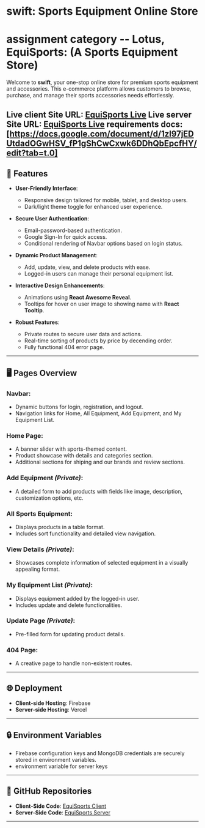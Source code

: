 # swift: Sports Equipment Online Store  
# assignment category -- Lotus, EquiSports: (A Sports Equipment Store)

Welcome to **swift**, your one-stop online store for premium sports equipment and accessories. This e-commerce platform allows customers to browse, purchase, and manage their sports accessories needs effortlessly.  

**Live client Site URL**: [EquiSports Live](https://sports-auth-a50fc.web.app/)
**Live server Site URL**: [EquiSports Live](https://a-sports-equipment-store-server.vercel.app/)
**requirements docs**: [https://docs.google.com/document/d/1zl97jEDUtdadOGwHSV_fP1gShCwCxwk6DDhQbEpcfHY/edit?tab=t.0]
---

## 🚀 Features  

- **User-Friendly Interface**:  
  - Responsive design tailored for mobile, tablet, and desktop users.  
  - Dark/light theme toggle for enhanced user experience.  

- **Secure User Authentication**:  
  - Email-password-based authentication.  
  - Google Sign-In for quick access.  
  - Conditional rendering of Navbar options based on login status.  

- **Dynamic Product Management**:  
  - Add, update, view, and delete products with ease.  
  - Logged-in users can manage their personal equipment list.  

- **Interactive Design Enhancements**:  
  - Animations using **React Awesome Reveal**.  
  - Tooltips for hover on user image to showing name with **React Tooltip**.  

- **Robust Features**:  
  - Private routes to secure user data and actions.  
  - Real-time sorting of products by price by decending order.  
  - Fully functional 404 error page.  

---

## 🖥️ Pages Overview  

### **Navbar**:  
- Dynamic buttons for login, registration, and logout.  
- Navigation links for Home, All Equipment, Add Equipment, and My Equipment List.  

### **Home Page**:  
- A banner slider with sports-themed content.  
- Product showcase with details and categories section.  
- Additional sections for shiping and our brands and review sections.  

### **Add Equipment** *(Private)*:  
- A detailed form to add products with fields like image, description, customization options, etc.  

### **All Sports Equipment**:  
- Displays products in a table format.  
- Includes sort functionality and detailed view navigation.  

### **View Details** *(Private)*:  
- Showcases complete information of selected equipment in a visually appealing format.  

### **My Equipment List** *(Private)*:  
- Displays equipment added by the logged-in user.  
- Includes update and delete functionalities.  

### **Update Page** *(Private)*:  
- Pre-filled form for updating product details.  

### **404 Page**:  
- A creative page to handle non-existent routes.  

---

## 🌐 Deployment  

- **Client-side Hosting**: Firebase 
- **Server-side Hosting**: Vercel  

---

## 🔒 Environment Variables  

- Firebase configuration keys and MongoDB credentials are securely stored in environment variables.
- environment variable for server keys

---

## 📂 GitHub Repositories  

- **Client-Side Code**: [EquiSports Client](https://github.com/programming-hero-web-course2/b10-a10-client-side-RaselMridha792) 
- **Server-Side Code**: [EquiSports Server](https://github.com/programming-hero-web-course2/b10-a10-server-side-RaselMridha792) 

---
